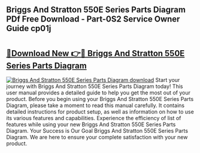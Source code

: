 ## Briggs And Stratton 550E Series Parts Diagram PDf Free Download - Part-0S2 Service Owner Guide cp01j

# <h2><a href="http://dfpujl.blite.top/?on=Briggs+And+Stratton+550E+Series+Parts+Diagram">🔗Download New 👉🔴 Briggs And Stratton 550E Series Parts Diagram</a></h2>

[![Briggs And Stratton 550E Series Parts Diagram download](https://i.imgur.com/lujVjoI.png)](http://dfpujl.blite.top/?on=Briggs+And+Stratton+550E+Series+Parts+Diagram)
Start your journey with Briggs And Stratton 550E Series Parts Diagram today! This user manual provides a detailed guide to help you get the most out of your product. Before you begin using your Briggs And Stratton 550E Series Parts Diagram, please take a moment to read this manual carefully. It contains detailed instructions for product setup, as well as information on how to use its various features and capabilities. Experience the efficiency of list of features while using your new Briggs And Stratton 550E Series Parts Diagram. Your Success is Our Goal Briggs And Stratton 550E Series Parts Diagram. We are here to ensure your complete satisfaction with your new product.
